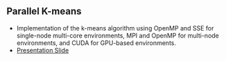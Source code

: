 Parallel K-means
---
- Implementation of the k-means algorithm using OpenMP and SSE for single-node multi-core environments, MPI and OpenMP for multi-node environments, and CUDA for GPU-based environments.
- [Presentation Slide](https://github.com/eric900115/Parallel-Kmeans/blob/main/Parallel%20K-Means.pdf)
